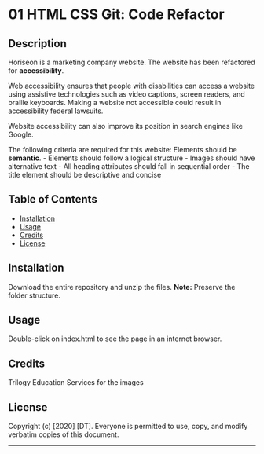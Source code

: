 # 01 HTML CSS Git: Code Refactor

## Description
Horiseon is a marketing company website. The website has been refactored for **accessibility**. 

Web accessibility ensures that people with disabilities can access a website using assistive technologies such as video captions, screen readers, and braille keyboards. Making a website not accessible could result in accessibility federal lawsuits.

Website accessibility can also improve its position in search engines like Google. 

The following criteria are required for this website:
     Elements should be **semantic**.
    - Elements should follow a logical structure
    - Images should have alternative text
    - All heading attributes should fall in sequential order
    - The title element should be descriptive and concise

## Table of Contents

* [Installation](#installation)
* [Usage](#usage)
* [Credits](#credits)
* [License](#license)


## Installation

Download the entire repository and unzip the files.
**Note:** Preserve the folder structure. 


## Usage 

Double-click on index.html to see the page in an internet browser. 


## Credits

Trilogy Education Services for the images


## License
Copyright (c) [2020] [DT]. 
Everyone is permitted to use, copy, and modify verbatim copies
 of this document.

---